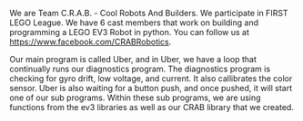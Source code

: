 We are Team C.R.A.B. - Cool Robots And Builders. We participate in FIRST LEGO League. We have 6 cast members that work on building and programming a LEGO EV3 Robot in python. You can follow us at https://www.facebook.com/CRABRobotics.

Our main program is called Uber, and in Uber, we have a loop that continually runs our diagnostics program.  The diagnostics program is checking for gyro drift, low voltage, and current. It also callibrates the color sensor. Uber is also waiting for a button push, and once pushed, it will start one of our sub programs. Within these sub programs, we are using functions from the ev3 libraries as well as our CRAB library that we created.